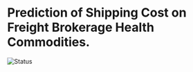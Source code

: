 # Prediction of Shipping Cost on Freight Brokerage Health Commodities.

![Status](https://img.shields.io/badge/Status-In%20Development-88CE02.svg?style=?style=flat-square)


